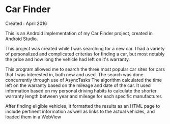 # Car Finder
Created : April 2016

This is an Android implementation of my Car Finder project, created in Android Studio.

This project was created while I was searching for a new car. I had a variety of personalized and complicated criterias for finding a car, but most notably the price and how long the vehicle had left on it's warranty.

This program allowed me to search the three most popular car sites for cars that I was interested in, both new and used. The search was done concurrently through use of AsyncTasks The algorithm calculated the time left on the warranty based on the mileage and date of the car. It used information based on my personal driving habits to calculate the shorter warranty length between year and mileage for each specific manufacturer.

After finding eligible vehicles, it formatted the results as an HTML page to include pertinent information as well as links to the actual vehicles, and loaded them in a WebView
